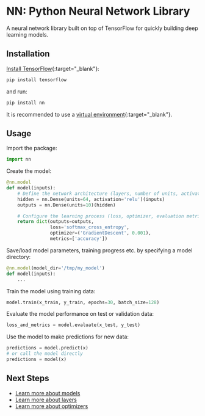 # NN: Python Neural Network Library

A neural network library built on top of TensorFlow for quickly building deep learning models.

## Installation

[Install TensorFlow]{:target="_blank"}:

```sh
pip install tensorflow
```

and run:

```sh
pip install nn
```

It is recommended to use a [virtual environment]{:target="_blank"}.


## Usage

Import the package:

```py
import nn
```

Create the model:
```py
@nn.model
def model(inputs):
    # Define the network architecture (layers, number of units, activations)
    hidden = nn.Dense(units=64, activation='relu')(inputs)
    outputs = nn.Dense(units=10)(hidden)

    # Configure the learning process (loss, optimizer, evaluation metrics)
    return dict(outputs=outputs,
                loss='softmax_cross_entropy',
                optimizer=('GradientDescent', 0.001),
                metrics=['accuracy'])
```

Save/load model parameters, training progress etc. by specifying a model directory:

```py
@nn.model(model_dir='/tmp/my_model')
def model(inputs):
    ...
```

Train the model using training data:

```py
model.train(x_train, y_train, epochs=30, batch_size=128)
```

Evaluate the model performance on test or validation data:

```py
loss_and_metrics = model.evaluate(x_test, y_test)
```

Use the model to make predictions for new data:

```py
predictions = model.predict(x)
# or call the model directly
predictions = model(x)
```


## Next Steps

- [Learn more about models](./model/)
- [Learn more about layers](./layers/)
- [Learn more about optimizers](./optimizers/)


[virtual environment]: https://docs.python.org/3/library/venv.html
[Install TensorFlow]: https://www.tensorflow.org/install/
